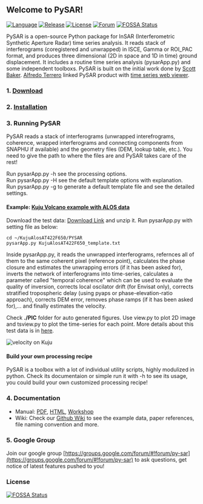 ## Welcome to PySAR!   
   
[![Language](https://img.shields.io/badge/python-3-blue.svg)](https://www.python.org/)
[![Release](https://img.shields.io/badge/release-v0.4.0-green.svg)](https://github.com/yunjunz/PySAR/releases)
[![License](https://img.shields.io/badge/license-GPL-yellow.svg)](https://github.com/yunjunz/PySAR)
[![Forum](https://img.shields.io/badge/forum-Google%20Group-orange.svg)](https://groups.google.com/forum/#!forum/py-sar)
[![FOSSA Status](https://app.fossa.io/api/projects/git%2Bgithub.com%2Fyunjunz%2FPySAR.svg?type=shield)](https://app.fossa.io/projects/git%2Bgithub.com%2Fyunjunz%2FPySAR?ref=badge_shield)
       
PySAR is a open-source Python package for InSAR (Interferometric Synthetic Aperture Radar) time series analysis. It reads stack of interferograms (coregistered and unwrapped) in ISCE, Gamma or ROI_PAC format, and produces three dimensional (2D in space and 1D in time) ground displacement. It includes a routine time series analysis (pysarApp.py) and some independent toolboxs. PySAR is built on the initial work done by [Scott Baker](https://github.com/bakerunavco). [Alfredo Terrero](https://github.com/stackTom) linked PySAR product with [time series web viewer](http://insarmaps.miami.edu).      
   

### 1. [Download](https://github.com/yunjunz/PySAR/blob/master/docs/download.md)    


### 2. [Installation](https://github.com/yunjunz/PySAR/blob/master/docs/installation.md)   
    
   
### 3. Running PySAR

PySAR reads a stack of interferograms (unwrapped interefrograms, coherence, wrapped interferograms and connecting components from SNAPHU if available) and the geometry files (DEM, lookup table, etc.). You need to give the path to where the files are and PySAR takes care of the rest!   

Run pysarApp.py -h see the processing options.   
Run pysarApp.py -H see the default template options with explanation.   
Run pysarApp.py -g to generate a default template file and see the detailed settings.   

#### Example: [Kuju Volcano example with ALOS data](https://github.com/yunjunz/PySAR/wiki/Example)   

Download the test data: [Download Link](https://miami.app.box.com/v/pysar-demo-KujuAlosAT422F650) and unzip it. Run pysarApp.py with setting file as below:   

    cd ~/KujuAlosAT422F650/PYSAR
    pysarApp.py KujuAlosAT422F650_template.txt

Inside pysarApp.py, it reads the unwrapped interferograms, refernces all of them to the same coherent pixel (reference point), calculates the phase closure and estimates the unwrapping errors (if it has been asked for), inverts the network of interferograms into time-series, calculates a parameter called "temporal coherence" which can be used to evaluate the quality of inversion, corrects local oscilator drift (for Envisat only), corrects stratified tropospheric delay (using pyaps or phase-elevation-ratio approach), corrects DEM error, removes phase ramps (if it has been asked for),... and finally estimates the velocity.   

Check **./PIC** folder for auto generated figures. Use view.py to plot 2D image and tsview.py to plot the time-series for each point. More details about this test data is in [here](https://github.com/yunjunz/PySAR/wiki/Example).    

![velocity on Kuju](https://github.com/yunjunz/PySAR/blob/master/docs/resources/vel_KujuAlosAT422F650.jpg)
     
             
#### Build your own processing recipe   

PySAR is a toolbox with a lot of individual utility scripts, highly modulized in python. Check its documentaion or simple run it with -h to see its usage, you could build your own customized processing recipe!

   
### 4. Documentation
   
- Manual: [PDF](https://github.com/yunjunz/PySAR/blob/master/docs/Manual-0.4.0_201803.pdf), [HTML](https://github.com/yunjunz/PySAR/blob/master/docs/Manual-0.4.0_201803.html.zip), [Workshop](https://miami.box.com/v/pysar-workshop-2017-miami)     
- Wiki: Check our [Github Wiki](https://github.com/yunjunz/PySAR/wiki) to see the example data, paper references, file naming convention and more.
   
### 5. Google Group

Join our google group [https://groups.google.com/forum/#!forum/py-sar](https://groups.google.com/forum/#!forum/py-sar) to ask questions, get notice of latest features pushed to you!


### License
[![FOSSA Status](https://app.fossa.io/api/projects/git%2Bgithub.com%2Fyunjunz%2FPySAR.svg?type=large)](https://app.fossa.io/projects/git%2Bgithub.com%2Fyunjunz%2FPySAR?ref=badge_large)
